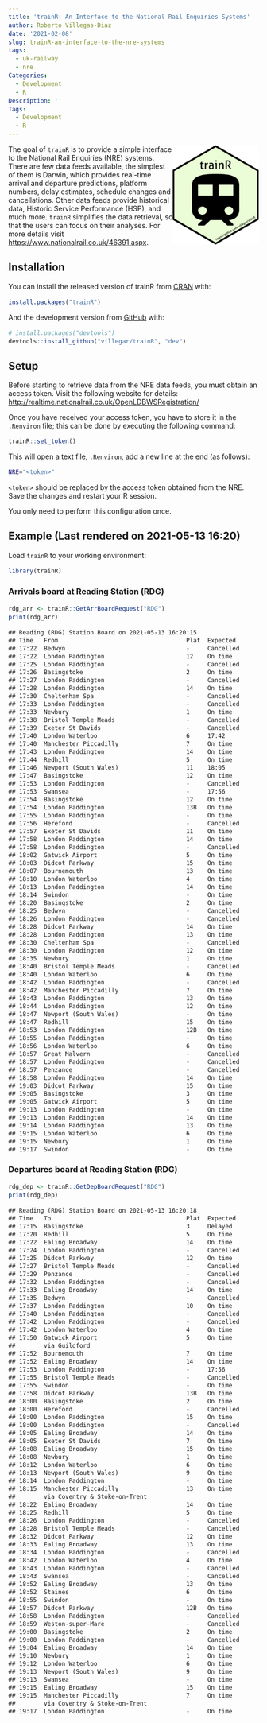 ```yaml
---
title: 'trainR: An Interface to the National Rail Enquiries Systems'
author: Roberto Villegas-Diaz
date: '2021-02-08'
slug: trainR-an-interface-to-the-nre-systems
tags:
  - uk-railway
  - nre
Categories:
  - Development
  - R
Description: ''
Tags:
  - Development
  - R
---
```


<img src="https://raw.githubusercontent.com/villegar/trainR/main/inst/images/logo.png" alt="logo" align="right" height=200px/>

The goal of `trainR` is to provide a simple interface to the 
National Rail Enquiries (NRE) systems. There are few data feeds 
available, the simplest of them is Darwin, which provides real-time 
arrival and departure predictions, platform numbers, delay estimates, 
schedule changes and cancellations. Other data feeds provide historical 
data, Historic Service Performance (HSP), and much more. `trainR` 
simplifies the data retrieval, so that the users can focus on their 
analyses. For more details visit 
https://www.nationalrail.co.uk/46391.aspx.

## Installation

You can install the released version of trainR from [CRAN](https://CRAN.R-project.org) with:

``` r
install.packages("trainR")
```

And the development version from [GitHub](https://github.com/) with:

``` r
# install.packages("devtools")
devtools::install_github("villegar/trainR", "dev")
```

## Setup
Before starting to retrieve data from the NRE data feeds, you must obtain an access token. 
Visit the following website for details: http://realtime.nationalrail.co.uk/OpenLDBWSRegistration/

Once you have received your access token, you have to store it in the `.Renviron` file; this can be 
done by executing the following command:


```r
trainR::set_token()
```

This will open a text file, `.Renviron`, add a new line at the end (as follows):

```bash
NRE="<token>"
```

`<token>` should be replaced by the access token obtained from the NRE. Save the changes and restart 
your R session.

You only need to perform this configuration once.

## Example (Last rendered on 2021-05-13 16:20)

Load `trainR` to your working environment:

```r
library(trainR)
```

### Arrivals board at Reading Station (RDG)


```r
rdg_arr <- trainR::GetArrBoardRequest("RDG")
print(rdg_arr)
```

```
## Reading (RDG) Station Board on 2021-05-13 16:20:15
## Time   From                                    Plat  Expected
## 17:22  Bedwyn                                  -     Cancelled
## 17:22  London Paddington                       12    On time
## 17:25  London Paddington                       -     Cancelled
## 17:26  Basingstoke                             2     On time
## 17:27  London Paddington                       -     Cancelled
## 17:28  London Paddington                       14    On time
## 17:30  Cheltenham Spa                          -     Cancelled
## 17:33  London Paddington                       -     Cancelled
## 17:33  Newbury                                 1     On time
## 17:38  Bristol Temple Meads                    -     Cancelled
## 17:39  Exeter St Davids                        -     Cancelled
## 17:40  London Waterloo                         6     17:42
## 17:40  Manchester Piccadilly                   7     On time
## 17:43  London Paddington                       14    On time
## 17:44  Redhill                                 5     On time
## 17:46  Newport (South Wales)                   11    18:05
## 17:47  Basingstoke                             12    On time
## 17:53  London Paddington                       -     Cancelled
## 17:53  Swansea                                 -     17:56
## 17:54  Basingstoke                             12    On time
## 17:54  London Paddington                       13B   On time
## 17:55  London Paddington                       -     On time
## 17:56  Hereford                                -     Cancelled
## 17:57  Exeter St Davids                        11    On time
## 17:58  London Paddington                       14    On time
## 17:58  London Paddington                       -     Cancelled
## 18:02  Gatwick Airport                         5     On time
## 18:03  Didcot Parkway                          15    On time
## 18:07  Bournemouth                             13    On time
## 18:10  London Waterloo                         4     On time
## 18:13  London Paddington                       14    On time
## 18:14  Swindon                                 -     On time
## 18:20  Basingstoke                             2     On time
## 18:25  Bedwyn                                  -     Cancelled
## 18:26  London Paddington                       -     Cancelled
## 18:28  Didcot Parkway                          14    On time
## 18:28  London Paddington                       13    On time
## 18:30  Cheltenham Spa                          -     Cancelled
## 18:30  London Paddington                       12    On time
## 18:35  Newbury                                 1     On time
## 18:40  Bristol Temple Meads                    -     Cancelled
## 18:40  London Waterloo                         6     On time
## 18:42  London Paddington                       -     Cancelled
## 18:42  Manchester Piccadilly                   7     On time
## 18:43  London Paddington                       13    On time
## 18:44  London Paddington                       12    On time
## 18:47  Newport (South Wales)                   -     On time
## 18:47  Redhill                                 15    On time
## 18:53  London Paddington                       12B   On time
## 18:55  London Paddington                       -     On time
## 18:56  London Waterloo                         6     On time
## 18:57  Great Malvern                           -     Cancelled
## 18:57  London Paddington                       -     Cancelled
## 18:57  Penzance                                -     Cancelled
## 18:58  London Paddington                       14    On time
## 19:03  Didcot Parkway                          15    On time
## 19:05  Basingstoke                             3     On time
## 19:05  Gatwick Airport                         5     On time
## 19:13  London Paddington                       -     On time
## 19:13  London Paddington                       14    On time
## 19:14  London Paddington                       13    On time
## 19:15  London Waterloo                         6     On time
## 19:15  Newbury                                 1     On time
## 19:17  Swindon                                 -     On time
```

### Departures board at Reading Station (RDG)


```r
rdg_dep <- trainR::GetDepBoardRequest("RDG")
print(rdg_dep)
```

```
## Reading (RDG) Station Board on 2021-05-13 16:20:18
## Time   To                                      Plat  Expected
## 17:15  Basingstoke                             3     Delayed
## 17:20  Redhill                                 5     On time
## 17:22  Ealing Broadway                         14    On time
## 17:24  London Paddington                       -     Cancelled
## 17:25  Didcot Parkway                          12    On time
## 17:27  Bristol Temple Meads                    -     Cancelled
## 17:29  Penzance                                -     Cancelled
## 17:32  London Paddington                       -     Cancelled
## 17:33  Ealing Broadway                         14    On time
## 17:35  Bedwyn                                  -     Cancelled
## 17:37  London Paddington                       10    On time
## 17:40  London Paddington                       -     Cancelled
## 17:42  London Paddington                       -     Cancelled
## 17:42  London Waterloo                         4     On time
## 17:50  Gatwick Airport                         5     On time
##        via Guildford                           
## 17:52  Bournemouth                             7     On time
## 17:52  Ealing Broadway                         14    On time
## 17:53  London Paddington                       -     17:56
## 17:55  Bristol Temple Meads                    -     Cancelled
## 17:55  Swindon                                 -     On time
## 17:58  Didcot Parkway                          13B   On time
## 18:00  Basingstoke                             2     On time
## 18:00  Hereford                                -     Cancelled
## 18:00  London Paddington                       15    On time
## 18:00  London Paddington                       -     Cancelled
## 18:05  Ealing Broadway                         14    On time
## 18:05  Exeter St Davids                        7     On time
## 18:08  Ealing Broadway                         15    On time
## 18:08  Newbury                                 1     On time
## 18:12  London Waterloo                         6     On time
## 18:13  Newport (South Wales)                   9     On time
## 18:14  London Paddington                       -     On time
## 18:15  Manchester Piccadilly                   13    On time
##        via Coventry & Stoke-on-Trent           
## 18:22  Ealing Broadway                         14    On time
## 18:25  Redhill                                 5     On time
## 18:26  London Paddington                       -     Cancelled
## 18:28  Bristol Temple Meads                    -     Cancelled
## 18:32  Didcot Parkway                          12    On time
## 18:33  Ealing Broadway                         13    On time
## 18:34  London Paddington                       -     Cancelled
## 18:42  London Waterloo                         4     On time
## 18:43  London Paddington                       -     Cancelled
## 18:43  Swansea                                 -     Cancelled
## 18:52  Ealing Broadway                         13    On time
## 18:52  Staines                                 6     On time
## 18:55  Swindon                                 -     On time
## 18:57  Didcot Parkway                          12B   On time
## 18:58  London Paddington                       -     Cancelled
## 18:59  Weston-super-Mare                       -     Cancelled
## 19:00  Basingstoke                             2     On time
## 19:00  London Paddington                       -     Cancelled
## 19:04  Ealing Broadway                         14    On time
## 19:10  Newbury                                 1     On time
## 19:12  London Waterloo                         6     On time
## 19:13  Newport (South Wales)                   9     On time
## 19:13  Swansea                                 -     On time
## 19:15  Ealing Broadway                         15    On time
## 19:15  Manchester Piccadilly                   7     On time
##        via Coventry & Stoke-on-Trent           
## 19:17  London Paddington                       -     On time
```
